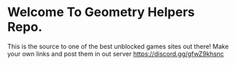 # Welcome To Geometry Helpers Repo.
This is the source to one of the best unblocked games sites out there! Make your own links and post them in out server https://discord.gg/gfwZ9khsnc 
